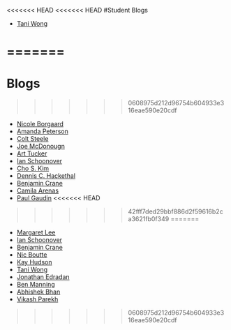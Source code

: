 <<<<<<< HEAD
<<<<<<< HEAD
#Student Blogs







* [Tani Wong](https://medium.com/@taniw)


=======
=======
# Blogs

>>>>>>> 0608975d212d96754b604933e316eae590e20cdf
* [Nicole Borgaard](https://medium.com/@whyGaard)
* [Amanda Peterson](https://medium.com/@AmandaPetersn/)
* [Colt Steele](http://google.com)
* [Joe McDonougn](http://athentica.com/general-assembly-web-development-immersive/)
* [Art Tucker](https://medium.com/@SmrtArt/well-here-we-go-1a8b933ab18e)
* [Ian Schoonover](https://medium.com/@ianschoonover)
* [Cho S. Kim](http://www.choskim.me)
* [Dennis C. Hackethal](http://www.google.com)
* [Benjamin Crane](https://medium.com/@benjamincrane)
* [Camila Arenas](http://mcarenash.wordpress.com/)
* [Paul Gaudin](https://medium.com/@paulgaudin/back-to-em-school-em-68c4876364aa)
<<<<<<< HEAD
>>>>>>> 42fff7ded29bbf886d2f59616b2ca3621fb0f349
=======
* [Margaret Lee](https://medium.com/@margrtlee)
* [Ian Schoonover](https://medium.com/@ianschoonover)
* [Benjamin Crane](https://medium.com/@benjamincrane)
* [Nic Boutte](http://nic510.tumblr.com/)
* [Kay Hudson](http://tuune.me/day-1-installfest/)
* [Tani Wong](https://medium.com/@taniw)
* [Jonathan Edradan](https://medium.com/@jmedradan)
* [Ben Manning](https://medium.com/@pookymane/the-big-coding-adventure-4ef5df47cd7a)
* [Abhishek Bhan](https://medium.com/@abhishekbhan/web-development-ae63f82ca91d)
* [Vikash Parekh](https://medium.com/@vikash/well-hello-world-my-name-is-vikash-parekh-and-i-have-created-this-blog-in-order-to-track-the-a6f0813c6bb2)
>>>>>>> 0608975d212d96754b604933e316eae590e20cdf
